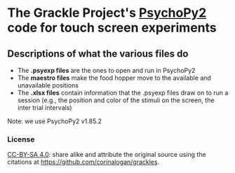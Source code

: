 # The Grackle Project's [PsychoPy2](http://www.psychopy.org) code for touch screen experiments

## Descriptions of what the various files do

 - The **.psyexp files** are the ones to open and run in PsychoPy2
 - The **maestro files** make the food hopper move to the available and unavailable positions
 - The **.xlsx files** contain information that the .psyexp files draw on to run a session (e.g., the position and color of the stimuli on the screen, the inter trial intervals)

Note: we use PsychoPy2 v1.85.2

### License

[CC-BY-SA 4.0](https://creativecommons.org/licenses/by-sa/4.0/legalcode): share alike and attribute the original source using the citations at https://github.com/corinalogan/grackles.
